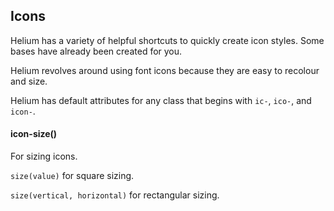 ## Icons

Helium has a variety of helpful shortcuts to quickly create icon styles. Some bases have already been created for you.

Helium revolves around using font icons because they are easy to recolour and size.

Helium has default attributes for any class that begins with `ic-`, `ico-`, and `icon-`.

#### icon-size()
For sizing icons. 


`size(value)` for square sizing.

`size(vertical, horizontal)` for rectangular sizing.
